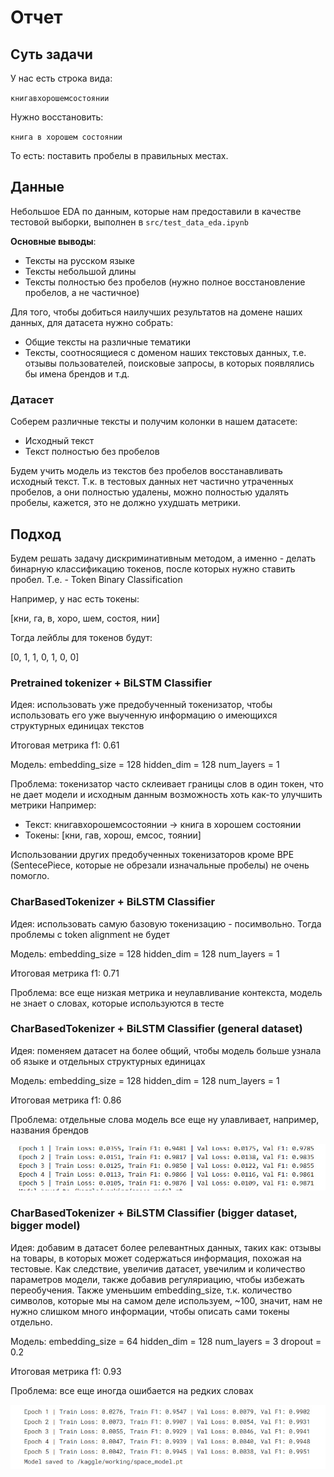 # Отчет

## Суть задачи

У нас есть строка вида:

`книгавхорошемсостоянии`

Нужно восстановить:

`книга в хорошем состоянии`

То есть: поставить пробелы в правильных местах.

## Данные

Небольшое EDA по данным, которые нам предоставили в качестве тестовой выборки, выполнен в `src/test_data_eda.ipynb`

**Основные выводы**:
- Тексты на русском языке
- Тексты небольшой длины
- Тексты полностью без пробелов (нужно полное восстановление пробелов, а не частичное)

Для того, чтобы добиться наилучших результатов на домене наших данных, для датасета нужно собрать:
- Общие тексты на различные тематики
- Тексты, соотносящиеся с доменом наших текстовых данных, т.е. отзывы пользователей, поисковые запросы, в которых появлялись бы имена брендов и т.д.

### Датасет

Соберем различные тексты и получим колонки в нашем датасете:
- Исходный текст
- Текст полностью без пробелов

Будем учить модель из текстов без пробелов восстанавливать исходный текст.
Т.к. в тестовых данных нет частично утраченных пробелов, а они полностью удалены, можно полностью удалять пробелы, кажется, это не должно ухудшать метрики.

## Подход

Будем решать задачу дискриминативным методом, а именно - делать бинарную классификацию токенов, после которых нужно ставить пробел.
Т.е. - Token Binary Classification

Например, у нас есть токены:

[кни, га, в, хоро, шем, состоя, нии]

Тогда лейблы для токенов будут:

[0, 1, 1, 0, 1, 0, 0]

### Pretrained tokenizer + BiLSTM Classifier

Идея: использовать уже предобученный токенизатор, чтобы использовать его уже выученную информацию о имеющихся структурных единицах текстов

Итоговая метрика f1: 0.61

Модель:
embedding_size = 128
hidden_dim = 128
num_layers = 1

Проблема: токенизатор часто склеивает границы слов в один токен, что не дает модели и исходным данным возможность хоть как-то улучшить метрики
Например:
- Текст: книгавхорошемсостоянии -> книга в хорошем состоянии
- Токены: [кни, гав, хорош, емсос, тоянии]

Использовании других предобученных токенизаторов кроме BPE (SentecePiece, которые не обрезали изначальные пробелы) не очень помогло.


### CharBasedTokenizer + BiLSTM Classifier

Идея: использовать самую базовую токенизацию - посимвольно. Тогда проблемы с token alignment не будет

Модель:
embedding_size = 128
hidden_dim = 128
num_layers = 1

Итоговая метрика f1: 0.71

Проблема: все еще низкая метрика и неулавливание контекста, модель не знает о словах, которые используются в тесте

### CharBasedTokenizer + BiLSTM Classifier (general dataset)

Идея: поменяем датасет на более общий, чтобы модель больше узнала об языке и отдельных структурных единицах

Модель:
embedding_size = 128
hidden_dim = 128
num_layers = 1

Итоговая метрика f1: 0.86

Проблема: отдельные слова модель все еще ну улавливает, например, названия брендов

![general dataset](static/image.png)

### CharBasedTokenizer + BiLSTM Classifier (bigger dataset, bigger model)

Идея: добавим в датасет более релевантных данных, таких как: отзывы на товары, в которых может содержаться информация, похожая на тестовые. Как следствие, увеличив датасет, увечилим и количество параметров модели, также добавив регуляриацию, чтобы избежать переобучения. Также уменьшим embedding_size, т.к. количество символов, которые мы на самом деле используем, ~100, значит, нам не нужно слишком много информации, чтобы описать сами токены отдельно.

Модель:
embedding_size = 64
hidden_dim = 128
num_layers = 3
dropout = 0.2

Итоговая метрика f1: 0.93

Проблема: все еще иногда ошибается на редких словах

![bigger dataset](static/image-1.png)
